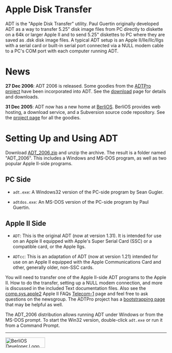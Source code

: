 Apple Disk Transfer
===================

ADT is the "Apple Disk Transfer" utility. Paul Guertin originally developed
ADT as a way to transfer 5.25" disk image files from PC directly to diskette
on a 64k or larger Apple II and to send 5.25" diskettes to PC where they are
saved as .dsk disk image files. A typical ADT setup is an Apple II/IIe/IIc/IIgs
with a serial card or built-in serial port connected via a NULL modem cable to
a PC's COM port with each computer running ADT.

News
====

**27 Dec 2006**: ADT 2006 is released.  Some goodies from the 
[ADTPro project](http://adtpro.sourceforge.net/) have been incorporated
into ADT.  See the
[download](http://developer.berlios.de/project/showfiles.php?group_id=5617)
page for details and downloads.

**31 Dec 2005**: ADT now has a new home at
[BerliOS](http://developer.berlios.de/). BerliOS provides web hosting, a
download service, and a Subversion source code repository. See the [project
page](http://developer.berlios.de/projects/adt/) for all the goodies.

Setting Up and Using ADT
========================

Download [ADT\_2006.zip](http://download.berlios.de/adt/ADT_2006.zip) and
unzip the archive. The result is a folder named "ADT\_2006". This includes
a Windows and MS-DOS program, as well as two popular Apple II-side
programs.

PC Side
-------

* `adt.exe`: A Windows32 version of the PC-side program by Sean Gugler.

* `adtdos.exe`: An MS-DOS version of the PC-side program by Paul Guertin.

Apple II Side
-------------

* `ADT`: This is the original ADT (now at version 1.31). It is intended for
  use on an Apple II equipped with Apple's Super Serial Card (SSC) or a
  compatible card, or the Apple IIgs.
  
* `ADTcc`: This is an adaptation of ADT (now at version 1.21) intended 
  for use on an Apple II equipped with the Apple Communications Card 
  and other, generally older, non-SSC cards.
  
You will need to transfer one of the Apple II-side ADT programs to the Apple
II. How to do the transfer, setting up a NULL modem connection, and more is
discussed in the included Text documentation files. Also see the
[comp.sys.apple2](news:comp.sys.apple2) Apple II FAQs
[Telecom-1](http://home.swbell.net/rubywand/Csa2T1TCOM.html) page and feel
free to ask questions on the newsgroup.  The ADTPro project has a 
[bootstrapping page](http://adtpro.sourceforge.net/bootstrap.html) that may
be helpful as well.

The ADT\_2006 distribution allows running ADT under Windows or from the MS-DOS
prompt. To start the Win32 version, double-click `adt.exe` or run it from a
Command Prompt.

---

<a href="http://developer.berlios.de" title="BerliOS Developer">
    <img src="http://developer.berlios.de/bslogo.php?group_id=5617"
        width="124px" height="32px" border="0" alt="BerliOS Developer Logo" />
</a>
